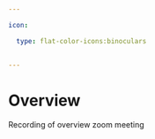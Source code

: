 ```yaml
---

icon: 

  type: flat-color-icons:binoculars


---
```


# Overview

Recording of overview zoom meeting